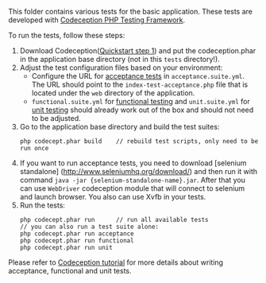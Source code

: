 This folder contains various tests for the basic application.
These tests are developed with [Codeception PHP Testing Framework](http://codeception.com/).

To run the tests, follow these steps:

1. Download Codeception([Quickstart step 1](http://codeception.com/quickstart)) and put the codeception.phar in the
   application base directory (not in this `tests` directory!).
2. Adjust the test configuration files based on your environment:
   - Configure the URL for [acceptance tests](http://codeception.com/docs/04-AcceptanceTests) in `acceptance.suite.yml`.
     The URL should point to the `index-test-acceptance.php` file that is located under the `web` directory of the application.
   - `functional.suite.yml` for [functional testing](http://codeception.com/docs/05-FunctionalTests) and
     `unit.suite.yml` for [unit testing](http://codeception.com/docs/06-UnitTests) should already work out of the box
     and should not need to be adjusted.
3. Go to the application base directory and build the test suites:
   ```
   php codecept.phar build    // rebuild test scripts, only need to be run once
   ```
4. If you want to run acceptance tests, you need to download [selenium standalone] (http://www.seleniumhq.org/download/)
and then run it with command ```java -jar {selenium-standalone-name}.jar```. After that you can use ```WebDriver``` codeception module that will
connect to selenium and launch browser. You also can use Xvfb in your tests.
5. Run the tests:
   ```
   php codecept.phar run      // run all available tests
   // you can also run a test suite alone:
   php codecept.phar run acceptance
   php codecept.phar run functional
   php codecept.phar run unit
   ```

Please refer to [Codeception tutorial](http://codeception.com/docs/01-Introduction) for
more details about writing acceptance, functional and unit tests.
